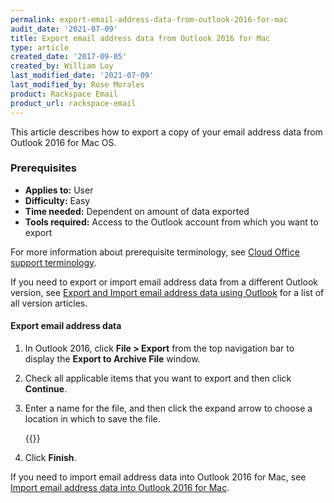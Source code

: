 ```yaml
---
permalink: export-email-address-data-from-outlook-2016-for-mac
audit_date: '2021-07-09'
title: Export email address data from Outlook 2016 for Mac
type: article
created_date: '2017-09-05'
created_by: William Loy
last_modified_date: '2021-07-09'
last_modified_by: Rose Morales
product: Rackspace Email
product_url: rackspace-email
---
```


This article describes how to export a copy of your email address data from Outlook 2016 for Mac OS.

### Prerequisites

- **Applies to:** User
- **Difficulty:** Easy
- **Time needed:** Dependent on amount of data exported
- **Tools required:**  Access to the Outlook account from which you want to
  export

For more information about prerequisite terminology, see
[Cloud Office support terminology](/support/how-to/cloud-office-support-terminology/).

If you need to export or import email address data from a different Outlook
version, see [Export and Import email address data using Outlook](/support/how-to/export-and-import-email-address-data-using-outlook)
for a list of all version articles.

#### Export email address data

1. In Outlook 2016, click **File > Export** from the top navigation bar to
   display the **Export to Archive File** window.

2. Check all applicable items that you want to export and then click
   **Continue**.

3. Enter a name for the file, and then click the expand arrow to choose a
   location in which to save the file.

    {{<image src="macOS-Export.png" alt="" title="">}}

4. Click **Finish**.

If you need to import email address data into Outlook 2016 for Mac, see [Import email address data into Outlook 2016 for Mac](/support/how-to/import-email-address-data-into-outlook-2016-for-mac).
